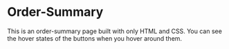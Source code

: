 # Order-Summary
This is an order-summary page built with only HTML and CSS. You can see the hover states of the buttons when you hover around them.
